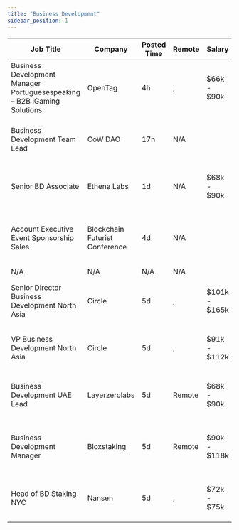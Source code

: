 ```yaml
---
title: "Business Development"
sidebar_position: 1
---
```


| Job Title | Company | Posted Time | Remote | Salary | Tags | Apply Link |
|-----------|---------|-------------|--------|--------|------|------------|
| Business Development Manager Portuguesespeaking – B2B iGaming Solutions | OpenTag | 4h | , | $66k - $90k | business development, sales, non tech | [Apply](https://web3.career/business-development-manager-portuguese-speaking-b2b-igaming-solutions-opentag/138739) |
| Business Development Team Lead | CoW DAO | 17h | N/A |  | business development, sales, non tech, lead, remote | [Apply](https://web3.career/business-development-team-lead-cow-dao/138721) |
| Senior BD Associate | Ethena Labs | 1d | N/A | $68k - $90k | business development, senior, remote, crypto, defi | [Apply](https://web3.career/senior-bd-associate-ethenalabs/138661) |
| Account Executive Event Sponsorship Sales | Blockchain Futurist Conference | 4d | N/A |  | account manager, sales, non tech, events manager, executive | [Apply](https://web3.career/account-executive-event-sponsorship-sales-blockchain-futurist-conference/128985) |
| N/A | N/A | N/A | N/A |  |  | [Apply](https://web3.career/metana) |
| Senior Director Business Development North Asia | Circle | 5d | , | $101k - $165k | business development, sales, non tech, ai, executive | [Apply](https://web3.career/senior-director-business-development-north-asia-circle/138581) |
| VP Business Development North Asia | Circle | 5d | , | $91k - $112k | business development, sales, non tech, ai, executive | [Apply](https://web3.career/vp-business-development-north-asia-circle/138578) |
| Business Development UAE Lead | Layerzerolabs | 5d | Remote | $68k - $90k | business development, sales, non tech, lead, blockchain | [Apply](https://web3.career/business-development-uae-lead-layerzerolabs/138542) |
| Business Development Manager | Bloxstaking | 5d | Remote | $90k - $118k | business development, sales, non tech, blockchain, ethereum | [Apply](https://web3.career/business-development-manager-bloxstaking/138528) |
| Head of BD Staking NYC | Nansen | 5d | , | $72k - $75k | business development, executive, blockchain, crypto | [Apply](https://web3.career/head-of-bd-staking-nyc-nansen/138489) |

